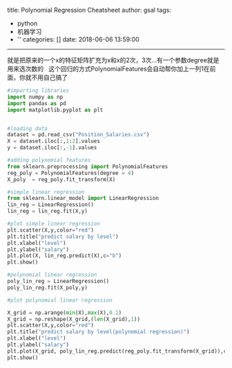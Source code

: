 title: Polynomial Regression Cheatsheet
author: gsal
tags:
  - python
  - 机器学习
  - ''
categories: []
date: 2018-06-06 13:59:00
---
就是把原来的一个x的特征矩阵扩充为x和x的2次，3次...有一个参数degree就是用来选次数的  
这个回归的方式PolynomialFeatures会自动帮你加上一列1在前面，你就不用自己搞了

``` python
#importing libraries
import numpy as np
import pandas as pd
import matplotlib.pyplot as plt


#loading data
dataset = pd.read_csv("Position_Salaries.csv")
X = dataset.iloc[:,1:2].values
y = dataset.iloc[:,-1].values

#adding polynomial features
from sklearn.preprocessing import PolynomialFeatures
reg_poly = PolynomialFeatures(degree = 4)
X_poly  = reg_poly.fit_transform(X)

#simple linear regression
from sklearn.linear_model import LinearRegression
lin_reg = LinearRegression()
lin_reg = lin_reg.fit(X,y)

#plot simple linear regression
plt.scatter(X,y,color="red")
plt.title("predict salary by level")
plt.xlabel("level")
plt.ylabel("salary")
plt.plot(X, lin_reg.predict(X),c="b")
plt.show()

#polynomial linear regression
poly_lin_reg = LinearRegression()
poly_lin_reg.fit(X_poly,y)

#plot polynomial linear regression

X_grid = np.arange(min(X),max(X),0.1)
X_grid = np.reshape(X_grid,(len(X_grid),1))
plt.scatter(X,y,color="red")
plt.title("predict salary by level(polynomial regression)")
plt.xlabel("level")
plt.ylabel("salary")
plt.plot(X_grid, poly_lin_reg.predict(reg_poly.fit_transform(X_grid)),c="b")
plt.show()

```